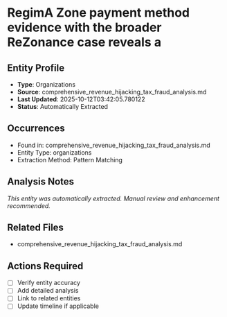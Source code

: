 # RegimA Zone payment method evidence with the broader ReZonance case reveals a

## Entity Profile
- **Type**: Organizations
- **Source**: comprehensive_revenue_hijacking_tax_fraud_analysis.md
- **Last Updated**: 2025-10-12T03:42:05.780122
- **Status**: Automatically Extracted

## Occurrences
- Found in: comprehensive_revenue_hijacking_tax_fraud_analysis.md
- Entity Type: organizations
- Extraction Method: Pattern Matching

## Analysis Notes
*This entity was automatically extracted. Manual review and enhancement recommended.*

## Related Files
- comprehensive_revenue_hijacking_tax_fraud_analysis.md

## Actions Required
- [ ] Verify entity accuracy
- [ ] Add detailed analysis
- [ ] Link to related entities
- [ ] Update timeline if applicable
